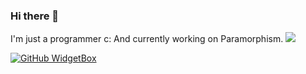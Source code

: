### Hi there 👋

I'm just a programmer c:
And currently working on Paramorphism.
![](https://komarev.com/ghpvc/?username=Wenaly&color=blue)

[![GitHub WidgetBox](https://github-widgetbox.vercel.app/api/skills?languages=js,java,php,python,html,css,c,cpp,csharp,swift,rust,ruby,kotlin,scala,xml,json,yaml,postgresql,mysql,powershell,lua,visualbasic,x86,groovy,clojure,clojurescript)](https://github.com/Jurredr/github-widgetbox)

